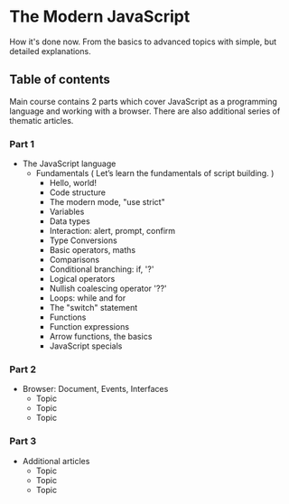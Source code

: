 # The Modern JavaScript
How it's done now. From the basics to advanced topics with simple, but detailed explanations.

## Table of contents
Main course contains 2 parts which cover JavaScript as a programming language and working with a browser. There are also additional series of thematic articles.

### Part 1 
- The JavaScript language
    - Fundamentals ( Let’s learn the fundamentals of script building. )
        - Hello, world! 
        - Code structure
        - The modern mode, "use strict"
        - Variables
        - Data types
        - Interaction: alert, prompt, confirm
        - Type Conversions
        - Basic operators, maths
        - Comparisons
        - Conditional branching: if, '?'
        - Logical operators
        - Nullish coalescing operator '??'
        - Loops: while and for
        - The "switch" statement
        - Functions
        - Function expressions
        - Arrow functions, the basics
        - JavaScript specials
### Part 2
- Browser: Document, Events, Interfaces
    - Topic
    - Topic
    - Topic
### Part 3
- Additional articles
    - Topic
    - Topic
    - Topic